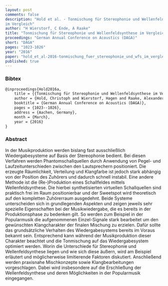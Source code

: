 ```yaml
---
layout: post
comments: false
description: "Hold et al. - Tonmischung für Stereophonie und Wellenfeldsynthese
im Vergleich"
author: "H Wierstorf, C Ende, A Raake"
title: "Tonmischung für Stereophonie und Wellenfeldsynthese im Vergleich"
proceedings: "German Annual Conference on Acoustics (DAGA)"
short: "DAGA"
pages: "1023-1026"
year: "2016"
paper: "hold_et_al-2016-tonmischung_fuer_stereophonie_und_wfs_im_vergleich.pdf"
published: true
---
```


### Bibtex

```latex
@inproceedings{Hold2016a,
    title = {{Tonmischung für Stereophonie und Wellenfeldsynthese im Vergleich}},
    author = {Hold, Christoph and Wierstorf, Hagen and Raake, Alexander},
    booktitle = {German Annual Conference on Acoustics (DAGA)},
    pages = {1023--1026},
    address = {Aachen, Germany},
    month = {March},
    year = {2016}
}
```

### Abstract

In der Musikproduktion werden bislang fast ausschließlich Wiedergabesysteme auf
Basis der Stereophonie bedient. Bei diesen Verfahren werden Phantomschallquellen
durch Anwendung von Pegel- und Laufzeitunterschieden zwischen den Lautsprechern
positioniert. Die erzeugte Räumlichkeit, Verteilung und Klangfarbe ist jedoch
stark abhängig von der Position des Zuhörers und dadurch schnell instabil. Eine
andere Methode ist die (Re-)Produktion eines Schallfeldes mittels
Wellenfeldsynthese. Die hierbei synthetisierten virtuellen Schallquellen sind
praktisch frei im Raum positionierbar und der Sweetspot wird theoretisch auf den
kompletten Zuhörerraum ausgedehnt. Beide Systeme unterscheiden sich in
grundlegenden Aspekten und zeigen jeweils sehr spezielle Eigenschaften bei der
Musikwiedergabe, die es bereits in der Produktionsphase zu bedenken gilt. So
werden zum Beispiel in der Popularmusik die aufgenommenen Einzel-Signale stark
bearbeitet um den gewünschten Klangcharakter der finalen Mischung zu erzielen.
Dafür sollte das grundsätzliche Verhalten des Wiedergabesystems bereits im
Voraus bekannt sein. Entsprechend kann während der Musikproduktion dieser
Charakter beachtet und die Tonmischung auf das Wiedergabesystem optimiert
werden. Worin die Unterschiede für Stereophonie und Wellenfeldsynthese liegen
und wie sich diese äußern, wird am Beispiel erläutert und möglicherweise
limitierende Faktoren diskutiert. Anschließend werden praxisnahe Mischkonzepte
sowie Klangbearbeitungen vorgeschlagen. Dabei wird insbesondere auf die
Erschließung der Wellenfeldsynthese und deren Möglichkeiten in der Popularmusik
eingegangen.
